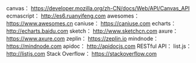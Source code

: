 canvas：
https://developer.mozilla.org/zh-CN/docs/Web/API/Canvas_API
ecmascript：
http://es6.ruanyifeng.com
awesomes：
https://www.awesomes.cn
caniuse：
https://caniuse.com
echarts：
http://echarts.baidu.com
sketch：
http://www.sketchcn.com
axure：
https://www.axure.com
zeplin：
https://zeplin.io
mindnode：
https://mindnode.com
apidoc：
http://apidocjs.com
RESTful API：
list.js：
http://listjs.com
Stack Overflow：
https://stackoverflow.com